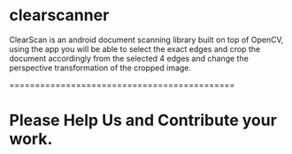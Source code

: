 # clearscanner
ClearScan is an android document scanning library built on top of OpenCV, using the app you will be able to select the exact edges and crop the document accordingly from the selected 4 edges and change the perspective transformation of the cropped image.

============================================

# Please Help Us and Contribute your work. 
